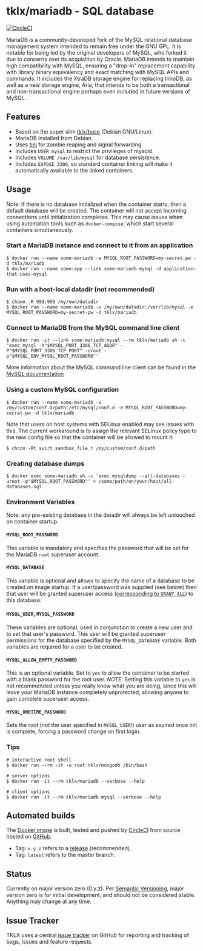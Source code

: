 # tklx/mariadb - SQL database
[![CircleCI](https://circleci.com/gh/tklx/mariadb.svg?style=shield)](https://circleci.com/gh/tklx/mariadb)

MariaDB is a community-developed fork of the MySQL relational database management system intended to remain free under the GNU GPL. It is notable for being led by the original developers of MySQL, who forked it due to concerns over its acquisition by Oracle. MariaDB intends to maintain high compatibility with MySQL, ensuring a "drop-in" replacement capability with library binary equivalency and exact matching with MySQL APIs and commands. It includes the XtraDB storage engine for replacing InnoDB, as well as a new storage engine, Aria, that intends to be both a transactional and non-transactional engine perhaps even included in future versions of MySQL.

## Features

- Based on the super slim [tklx/base][base] (Debian GNU/Linux).
- MariaDB installed from Debian.
- Uses [tini][tini] for zombie reaping and signal forwarding.
- Includes ``USER mysql`` to restrict the privileges of mysqld.
- Includes ``VOLUME /var/lib/mysql`` for database persistence.
- Includes ``EXPOSE 3306``, so standard container linking will make it
  automatically available to the linked containers.

## Usage

Note: If there is no database initialized when the container starts, then a default database will be created. The container will not accept incoming connections until initialization completes. This may cause issues when using automation tools such as `docker-compose`, which start several containers simultaneously.

### Start a MariaDB instance and connect to it from an application

```console
$ docker run --name some-mariadb -e MYSQL_ROOT_PASSWORD=my-secret-pw -d tklx/mariadb
$ docker run --name some-app --link some-mariadb:mysql -d application-that-uses-mysql
```

### Run with a host-local datadir (not recommended)

```console
$ chown -R 999:999 /my/own/datadir
$ docker run --name some-mariadb -v /my/own/datadir:/var/lib/mysql -e MYSQL_ROOT_PASSWORD=my-secret-pw -d tklx/mariadb
```

### Connect to MariaDB from the MySQL command line client

```console
$ docker run -it --link some-mariadb:mysql --rm tklx/mariadb sh -c 'exec mysql -h"$MYSQL_PORT_3306_TCP_ADDR" -P"$MYSQL_PORT_3306_TCP_PORT" -uroot -p"$MYSQL_ENV_MYSQL_ROOT_PASSWORD"'
```

More information about the MySQL command line client can be found in the [MySQL documentation](http://dev.mysql.com/doc/en/mysql.html)

### Using a custom MySQL configuration

```console
$ docker run --name some-mariadb -v /my/custom/conf.d/path:/etc/mysql/conf.d -e MYSQL_ROOT_PASSWORD=my-secret-pw -d tklx/mariadb
```

Note that users on host systems with SELinux enabled may see issues with this. The current workaround is to assign the relevant SELinux policy type to the new config file so that the container will be allowed to mount it:

```console
$ chcon -Rt svirt_sandbox_file_t /my/custom/conf.d/path
```

### Creating database dumps

```console
$ docker exec some-mariadb sh -c 'exec mysqldump --all-databases -uroot -p"$MYSQL_ROOT_PASSWORD"' > /some/path/on/your/host/all-databases.sql
```

### Environment Variables

Note: any pre-existing database in the datadir will always be left untouched on container startup.

#### `MYSQL_ROOT_PASSWORD`

This variable is mandatory and specifies the password that will be set for the MariaDB `root` superuser account.

#### `MYSQL_DATABASE`

This variable is optional and allows to specify the name of a database to be created on image startup. If a user/password was supplied (see below) then that user will be granted superuser access ([corresponding to `GRANT ALL`][mysql-users]) to this database.

#### `MYSQL_USER`, `MYSQL_PASSWORD`

These variables are optional, used in conjunction to create a new user and to set that user's password. This user will be granted superuser permissions for the database specified by the `MYSQL_DATABASE` variable. Both variables are required for a user to be created.

#### `MYSQL_ALLOW_EMPTY_PASSWORD`

This is an optional variable. Set to `yes` to allow the container to be started with a blank password for the root user. *NOTE*: Setting this variable to `yes` is not recommended unless you really know what you are doing, since this will leave your MariaDB instance completely unprotected, allowing anyone to gain complete superuser access.

#### `MYSQL_ONETIME_PASSWORD`

Sets the root (*not* the user specified in `MYSQL_USER`!) user as expired once init is complete, forcing a password change on first login.

### Tips

```console
# interactive root shell
$ docker run --rm -it -u root tklx/mongodb /bin/bash

# server options
$ docker run -it --rm tklx/mariadb --verbose --help

# client options
$ docker run -it --rm tklx/mariadb mysql --verbose --help
```

## Automated builds

The [Docker image](https://hub.docker.com/r/tklx/mariadb/) is built, tested and pushed by [CircleCI](https://circleci.com/gh/tklx/mariadb) from source hosted on [GitHub](https://github.com/tklx/mariadb).

* Tag: ``x.y.z`` refers to a [release](https://github.com/tklx/mariadb/releases) (recommended).
* Tag: ``latest`` refers to the master branch.

## Status

Currently on major version zero (0.y.z). Per [Semantic Versioning][semver],
major version zero is for initial development, and should not be considered
stable. Anything may change at any time.

## Issue Tracker

TKLX uses a central [issue tracker][tracker] on GitHub for reporting and
tracking of bugs, issues and feature requests.

[mariadb]: http://www.mariadb.org
[mysql-users]: http://dev.mysql.com/doc/en/adding-users.html
[base]: https://github.com/tklx/base
[tini]: https://github.com/krallin/tini
[semver]: http://semver.org/
[tracker]: https://github.com/tklx/tracker/issues

